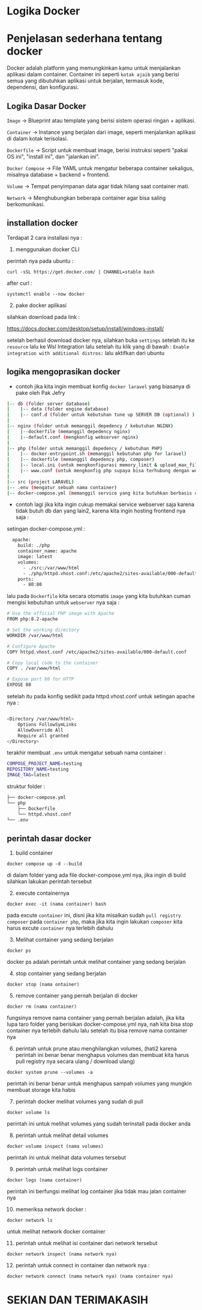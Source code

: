 # Logika Docker

# Penjelasan sederhana tentang docker
Docker adalah platform yang memungkinkan kamu untuk menjalankan aplikasi dalam container. Container ini seperti `kotak ajaib` yang berisi semua yang dibutuhkan aplikasi untuk berjalan, termasuk kode, dependensi, dan konfigurasi.

## Logika Dasar Docker
`Image` → Blueprint atau template yang berisi sistem operasi ringan + aplikasi.

`Container` → Instance yang berjalan dari image, seperti menjalankan aplikasi di dalam kotak terisolasi.

`Dockerfile` → Script untuk membuat image, berisi instruksi seperti "pakai OS ini", "install ini", dan "jalankan ini".

`Docker Compose` → File YAML untuk mengatur beberapa container sekaligus, misalnya database + backend + frontend.

`Volume` → Tempat penyimpanan data agar tidak hilang saat container mati.

`Network` → Menghubungkan beberapa container agar bisa saling berkomunikasi.

## installation docker
Terdapat 2 cara installasi nya : 

1.  menggunakan docker CLI 

perintah nya pada ubuntu : 
```
curl -sSL https://get.docker.com/ | CHANNEL=stable bash
```
after curl : 
```
systemctl enable --now docker
```

2. pake docker aplikasi

silahkan download pada link : 

https://docs.docker.com/desktop/setup/install/windows-install/

setelah berhasil download docker nya, silahkan buka `settings` setelah itu ke `resource` lalu ke Wsl Integration lalu setelah itu klik yang di bawah : `Enable integration with additional distros:` lalu aktifkan dari ubuntu

## logika mengoprasikan docker

- contoh jika kita ingin membuat konfig `docker laravel` yang biasanya di pake oleh Pak Jefry 

```bash
|-- db (folder server database)
|    |-- data (folder engine database)
|    |-- conf.d (folder untuk kebutuhan tune up SERVER DB (optional) )
|    
|-- nginx (folder untuk memanggil depedency / kebutuhan NGINX)
|    |--dockerfile (memanggil depedency nginx)
|    |--default.conf (mengkonfig webserver nginx)
|    
|-- php (folder untuk memanggil depedency / kebutuhan PHP)
|    |-- docker-entrypoint.sh (memanggil kebutuhan php for laravel)
|    |-- dockerfile (memanggil depedency php, composer)
|    |-- local.ini (untuk mengkonfigurasi memory_limit & upload_max_filesize dan yang lain lain)
|    |-- www.conf (untuk mengkonfig php supaya bisa terhubung dengan webserver nginx)
|
|-- src (project LARAVEL)
|-- .env (mengatur sebuah nama container)
|-- docker-compose.yml (memanggil service yang kita butuhkan berbasis container)
```

- contoh lagi jika kita ingin cukup memakai service webserver saja karena tidak butuh db dan yang lain2, karena kita ingin hosting frontend nya saja :

setingan docker-compose.yml : 
```bash
  apache:
    build: ./php
    container_name: apache
    image: latest
    volumes:
      - ./src:/var/www/html
      - ./php/httpd.vhost.conf:/etc/apache2/sites-available/000-default.conf
    ports:
      - 80:80
```
lalu pada `Dockerfile` kita secara otomatis `image` yang kita butuhkan cuman mengisi kebutuhan untuk `webserver` nya saja :
```bash
# Use the official PHP image with Apache
FROM php:8.2-apache

# Set the working directory
WORKDIR /var/www/html

# Configure Apache
COPY httpd.vhost.conf /etc/apache2/sites-available/000-default.conf

# Copy local code to the container
COPY . /var/www/html

# Expose port 80 for HTTP
EXPOSE 80

```
setelah itu pada konfig sedikit pada httpd.vhost.conf untuk setingan apache nya : 
```bash 

<Directory /var/www/html>
    Options FollowSymLinks
    AllowOverride All
    Require all granted
</Directory>
```
terakhir membuat `.env` untuk mengatur sebuah nama container : 
```bash 
COMPOSE_PROJECT_NAME=testing
REPOSITORY_NAME=testing
IMAGE_TAG=latest
```
struktur folder : 
```bash
├── docker-compose.yml
└── php
    ├── Dockerfile
    └── httpd.vhost.conf
└── .env
```

## perintah dasar docker
1. build container
```
docker compose up -d --build
```
di dalam folder yang ada file docker-compose.yml nya, jika ingin di build silahkan lakukan perintah tersebut

2. execute containernya 
```
docker exec -it (nama container) bash
```
pada excute `container` ini, disni jika kita misalkan sudah `pull registry composer` pada `container php`, maka jika kita ingin lakukan `composer` kita harus excute `container` nya terlebih dahulu

3. Melihat container yang sedang berjalan
```
docker ps 
```
docker ps adalah perintah untuk melihat container yang sedang berjalan

4. stop container yang sedang berjalan
```
docker stop (nama ontainer) 
```
5. remove container yang pernah berjalan di docker
```
docker rm (nama container)
```
fungsinya remove nama container yang pernah berjalan adalah, jika kita lupa taro folder yang berisikan docker-compose.yml nya, nah kita bisa stop container nya terlebih dahulu lalu setelah itu bisa remove nama container nya

6. perintah untuk prune atau menghilangkan volumes, (hati2 karena perintah ini benar benar menghapus volumes dan membuat kita harus pull registry nya secara ulang / download ulang)
```
docker system prune --volumes -a 
```
perintah ini benar benar untuk menghapus sampah volumes yang mungkin membuat storage kita habis

7. perintah docker melihat volumes yang sudah di pull 
```
docker volume ls
```
perintah ini untuk melihat volumes yang sudah terinstall pada docker anda

8. perintah untuk melihat detail volumes 
```
docker volume inspect (nama volumes)
```
perintah ini untuk melihat data volumes tersebut

9. perintah untuk melihat logs container 
```
docker logs (nama container)
```
perintah ini berfungsi melihat log container jika tidak mau jalan container nya

10. memeriksa network docker : 
```
docker network ls
```
untuk melihat network docker container

11. perintah untuk melihat isi container dari network tersebut
```
docker network inspect (nama network nya)
``` 
12. perintah untuk connect in container dan network nya :
```
docker network connect (nama network nya) (nama container nya)
```

# SEKIAN DAN TERIMAKASIH